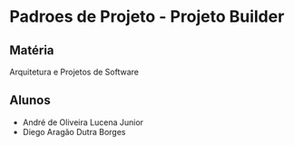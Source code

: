 # Padroes de Projeto - Projeto Builder

## Matéria
Arquitetura e Projetos de Software

## Alunos
- André de Oliveira Lucena Junior  
- Diego Aragão Dutra Borges

```bash


